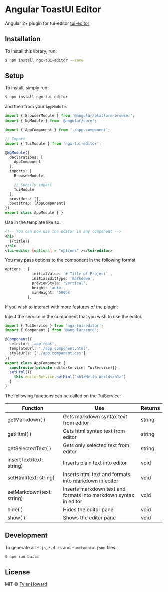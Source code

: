 # Angular ToastUI Editor

Angular 2+ plugin for tui-editor [tui-editor](https://github.com/nhnent/tui.editor)

## Installation

To install this library, run:

```bash
$ npm install ngx-tui-editor --save
```

## Setup

To install, simply run:

```bash
$ npm install ngx-tui-editor
```

and then from your `AppModule`:

```typescript
import { BrowserModule } from '@angular/platform-browser';
import { NgModule } from '@angular/core';

import { AppComponent } from './app.component';

// Import
import { TuiModule } from 'ngx-tui-editor';

@NgModule({
  declarations: [
    AppComponent
  ],
  imports: [
    BrowserModule,

    // Specify import
    TuiModule
  ],
  providers: [],
  bootstrap: [AppComponent]
})
export class AppModule { }
```

Use in the template like so:

```xml
<!-- You can now use the editor in any component -->
<h1>
  {{title}}
</h1>
<tui-editor [options] = "options" ></tui-editor>
```
You may pass options to the component in the following format
```typescript
options : {
            initialValue: `# Title of Project` ,
            initialEditType: 'markdown',
            previewStyle: 'vertical',
            height: 'auto',
            minHeight: '500px'
          },
```

If you wish to interact with more features of the plugin:

Inject the service in the component that you wish to use the editor.
```typescript
import { TuiService } from 'ngx-tui-editor';
import { Component } from '@angular/core';

@Component({
  selector: 'app-root',
  templateUrl: './app.component.html',
  styleUrls: ['./app.component.css']
})
export class AppComponent {
  constructor(private editorService: TuiService){} 
  setHtml(){
    this.editorService.setHtml("<h1>Hello World</h1>")
  }
}
```
The following functions can be called on the TuiService:

| Function | Use | Returns |
| -------- | --- | ------- |
| getMarkdown( ) | Gets markdown syntax text from editor | string |
| getHtml( ) | Gets html syntax text from editor | string |
| getSelectedText( ) | Gets only selected text from editor | string |
| insertText(text: string) | Inserts plain text into editor | void |
| setHtml(text: string) | Inserts html text and formats into markdown in editor | void |
| setMarkdown(text: string) | Inserts markdown text and formats into markdown syntax in editor | void |
| hide( ) | Hides the editor pane | void |
| show( ) | Shows the editor pane | void |


## Development

To generate all `*.js`, `*.d.ts` and `*.metadata.json` files:

```bash
$ npm run build
```

## License

MIT © [Tyler Howard](mailto:tylernhoward@gmail.com)